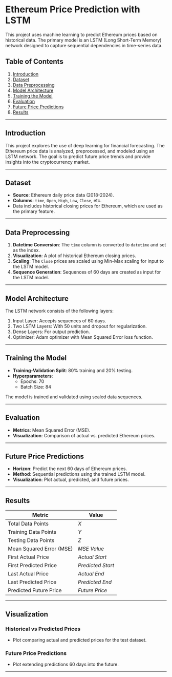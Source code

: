 # Ethereum Price Prediction with LSTM

This project uses machine learning to predict Ethereum prices based on historical data. The primary model is an LSTM (Long Short-Term Memory) network designed to capture sequential dependencies in time-series data.

## Table of Contents

1. [Introduction](#introduction)  
2. [Dataset](#dataset)  
3. [Data Preprocessing](#data-preprocessing)  
4. [Model Architecture](#model-architecture)  
5. [Training the Model](#training-the-model)  
6. [Evaluation](#evaluation)  
7. [Future Price Predictions](#future-price-predictions)  
8. [Results](#results)

---

## Introduction

This project explores the use of deep learning for financial forecasting. The Ethereum price data is analyzed, preprocessed, and modeled using an LSTM network. The goal is to predict future price trends and provide insights into the cryptocurrency market.

---

## Dataset

- **Source**: Ethereum daily price data (2018-2024).  
- **Columns**: `time`, `Open`, `High`, `Low`, `Close`, etc.  
- Data includes historical closing prices for Ethereum, which are used as the primary feature.

---

## Data Preprocessing

1. **Datetime Conversion**: The `time` column is converted to `datetime` and set as the index.  
2. **Visualization**: A plot of historical Ethereum closing prices.  
3. **Scaling**: The `Close` prices are scaled using Min-Max scaling for input to the LSTM model.  
4. **Sequence Generation**: Sequences of 60 days are created as input for the LSTM model.

---

## Model Architecture

The LSTM network consists of the following layers:

1. Input Layer: Accepts sequences of 60 days.  
2. Two LSTM Layers: With 50 units and dropout for regularization.  
3. Dense Layers: For output prediction.  
4. Optimizer: Adam optimizer with Mean Squared Error loss function.

---

## Training the Model

- **Training-Validation Split**: 80% training and 20% testing.  
- **Hyperparameters**:  
  - Epochs: 70  
  - Batch Size: 84  

The model is trained and validated using scaled data sequences.

---

## Evaluation

- **Metrics**: Mean Squared Error (MSE).  
- **Visualization**: Comparison of actual vs. predicted Ethereum prices.  

---

## Future Price Predictions

- **Horizon**: Predict the next 60 days of Ethereum prices.  
- **Method**: Sequential predictions using the trained LSTM model.  
- **Visualization**: Plot actual, predicted, and future prices.

---

## Results

| Metric                  | Value              |
|-------------------------|--------------------|
| Total Data Points       | *X*               |
| Training Data Points    | *Y*               |
| Testing Data Points     | *Z*               |
| Mean Squared Error (MSE)| *MSE Value*       |
| First Actual Price      | *Actual Start*    |
| First Predicted Price   | *Predicted Start* |
| Last Actual Price       | *Actual End*      |
| Last Predicted Price    | *Predicted End*   |
| Predicted Future Price  | *Future Price*    |

---

## Visualization

### Historical vs Predicted Prices
- Plot comparing actual and predicted prices for the test dataset.

### Future Price Predictions
- Plot extending predictions 60 days into the future.

---
